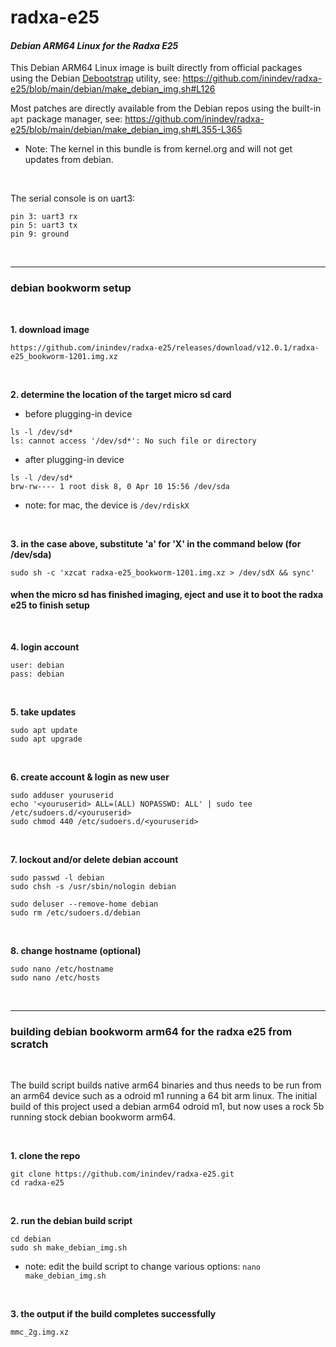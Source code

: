 # radxa-e25
#### *Debian ARM64 Linux for the Radxa E25*

This Debian ARM64 Linux image is built directly from official packages using the Debian [Debootstrap](https://wiki.debian.org/Debootstrap) utility, see: https://github.com/inindev/radxa-e25/blob/main/debian/make_debian_img.sh#L126

Most patches are directly available from the Debian repos using the built-in ```apt``` package manager, see: https://github.com/inindev/radxa-e25/blob/main/debian/make_debian_img.sh#L355-L365

* Note: The kernel in this bundle is from kernel.org and will not get updates from debian.

<br/>

The serial console is on uart3:
```
pin 3: uart3 rx
pin 5: uart3 tx
pin 9: ground
```

<br/>

---
### debian bookworm setup

<br/>

**1. download image**
```
https://github.com/inindev/radxa-e25/releases/download/v12.0.1/radxa-e25_bookworm-1201.img.xz
```

<br/>

**2. determine the location of the target micro sd card**

 * before plugging-in device
```
ls -l /dev/sd*
ls: cannot access '/dev/sd*': No such file or directory
```

 * after plugging-in device
```
ls -l /dev/sd*
brw-rw---- 1 root disk 8, 0 Apr 10 15:56 /dev/sda
```
* note: for mac, the device is ```/dev/rdiskX```

<br/>

**3. in the case above, substitute 'a' for 'X' in the command below (for /dev/sda)**
```
sudo sh -c 'xzcat radxa-e25_bookworm-1201.img.xz > /dev/sdX && sync'
```

#### when the micro sd has finished imaging, eject and use it to boot the radxa e25 to finish setup

<br/>

**4. login account**
```
user: debian
pass: debian
```

<br/>

**5. take updates**
```
sudo apt update
sudo apt upgrade
```

<br/>

**6. create account & login as new user**
```
sudo adduser youruserid
echo '<youruserid> ALL=(ALL) NOPASSWD: ALL' | sudo tee /etc/sudoers.d/<youruserid>
sudo chmod 440 /etc/sudoers.d/<youruserid>
```

<br/>

**7. lockout and/or delete debian account**
```
sudo passwd -l debian
sudo chsh -s /usr/sbin/nologin debian
```

```
sudo deluser --remove-home debian
sudo rm /etc/sudoers.d/debian
```

<br/>

**8. change hostname (optional)**
```
sudo nano /etc/hostname
sudo nano /etc/hosts
```

<br/>

---
### building debian bookworm arm64 for the radxa e25 from scratch

<br/>

The build script builds native arm64 binaries and thus needs to be run from an arm64 device such as a odroid m1 running a 64 bit arm linux. The initial build of this project used a debian arm64 odroid m1, but now uses a rock 5b running stock debian bookworm arm64.

<br/>

**1. clone the repo**
```
git clone https://github.com/inindev/radxa-e25.git
cd radxa-e25
```

<br/>

**2. run the debian build script**
```
cd debian
sudo sh make_debian_img.sh
```
* note: edit the build script to change various options: ```nano make_debian_img.sh```

<br/>

**3. the output if the build completes successfully**
```
mmc_2g.img.xz
```

<br/>
